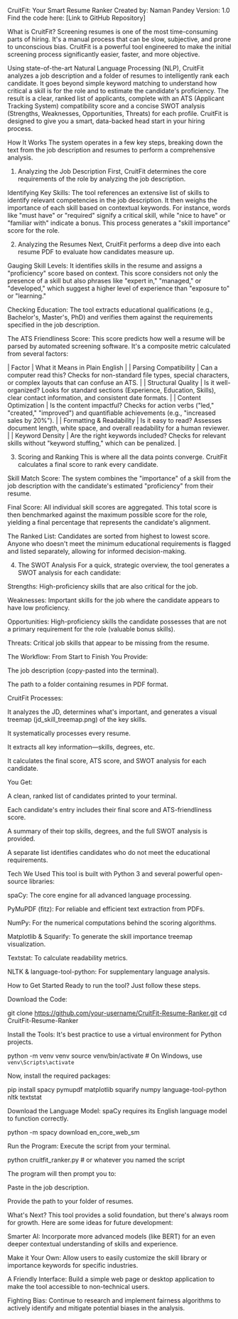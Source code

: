 CruitFit: Your Smart Resume Ranker
Created by: Naman Pandey
Version: 1.0
Find the code here: [Link to GitHub Repository]

What is CruitFit?
Screening resumes is one of the most time-consuming parts of hiring. It's a manual process that can be slow, subjective, and prone to unconscious bias. CruitFit is a powerful tool engineered to make the initial screening process significantly easier, faster, and more objective.

Using state-of-the-art Natural Language Processing (NLP), CruitFit analyzes a job description and a folder of resumes to intelligently rank each candidate. It goes beyond simple keyword matching to understand how critical a skill is for the role and to estimate the candidate's proficiency. The result is a clear, ranked list of applicants, complete with an ATS (Applicant Tracking System) compatibility score and a concise SWOT analysis (Strengths, Weaknesses, Opportunities, Threats) for each profile. CruitFit is designed to give you a smart, data-backed head start in your hiring process.

How It Works
The system operates in a few key steps, breaking down the text from the job description and resumes to perform a comprehensive analysis.

1. Analyzing the Job Description
First, CruitFit determines the core requirements of the role by analyzing the job description.

Identifying Key Skills: The tool references an extensive list of skills to identify relevant competencies in the job description. It then weighs the importance of each skill based on contextual keywords. For instance, words like "must have" or "required" signify a critical skill, while "nice to have" or "familiar with" indicate a bonus. This process generates a "skill importance" score for the role.

2. Analyzing the Resumes
Next, CruitFit performs a deep dive into each resume PDF to evaluate how candidates measure up.

Gauging Skill Levels: It identifies skills in the resume and assigns a "proficiency" score based on context. This score considers not only the presence of a skill but also phrases like "expert in," "managed," or "developed," which suggest a higher level of experience than "exposure to" or "learning."

Checking Education: The tool extracts educational qualifications (e.g., Bachelor's, Master's, PhD) and verifies them against the requirements specified in the job description.

The ATS Friendliness Score: This score predicts how well a resume will be parsed by automated screening software. It's a composite metric calculated from several factors:

| Factor | What it Means in Plain English |
| Parsing Compatibility | Can a computer read this? Checks for non-standard file types, special characters, or complex layouts that can confuse an ATS. |
| Structural Quality | Is it well-organized? Looks for standard sections (Experience, Education, Skills), clear contact information, and consistent date formats. |
| Content Optimization | Is the content impactful? Checks for action verbs ("led," "created," "improved") and quantifiable achievements (e.g., "increased sales by 20%"). |
| Formatting & Readability | Is it easy to read? Assesses document length, white space, and overall readability for a human reviewer. |
| Keyword Density | Are the right keywords included? Checks for relevant skills without "keyword stuffing," which can be penalized. |

3. Scoring and Ranking
This is where all the data points converge. CruitFit calculates a final score to rank every candidate.

Skill Match Score: The system combines the "importance" of a skill from the job description with the candidate's estimated "proficiency" from their resume.

Final Score: All individual skill scores are aggregated. This total score is then benchmarked against the maximum possible score for the role, yielding a final percentage that represents the candidate's alignment.

The Ranked List: Candidates are sorted from highest to lowest score. Anyone who doesn't meet the minimum educational requirements is flagged and listed separately, allowing for informed decision-making.

4. The SWOT Analysis
For a quick, strategic overview, the tool generates a SWOT analysis for each candidate:

Strengths: High-proficiency skills that are also critical for the job.

Weaknesses: Important skills for the job where the candidate appears to have low proficiency.

Opportunities: High-proficiency skills the candidate possesses that are not a primary requirement for the role (valuable bonus skills).

Threats: Critical job skills that appear to be missing from the resume.

The Workflow: From Start to Finish
You Provide:

The job description (copy-pasted into the terminal).

The path to a folder containing resumes in PDF format.

CruitFit Processes:

It analyzes the JD, determines what's important, and generates a visual treemap (jd_skill_treemap.png) of the key skills.

It systematically processes every resume.

It extracts all key information—skills, degrees, etc.

It calculates the final score, ATS score, and SWOT analysis for each candidate.

You Get:

A clean, ranked list of candidates printed to your terminal.

Each candidate's entry includes their final score and ATS-friendliness score.

A summary of their top skills, degrees, and the full SWOT analysis is provided.

A separate list identifies candidates who do not meet the educational requirements.

Tech We Used
This tool is built with Python 3 and several powerful open-source libraries:

spaCy: The core engine for all advanced language processing.

PyMuPDF (fitz): For reliable and efficient text extraction from PDFs.

NumPy: For the numerical computations behind the scoring algorithms.

Matplotlib & Squarify: To generate the skill importance treemap visualization.

Textstat: To calculate readability metrics.

NLTK & language-tool-python: For supplementary language analysis.

How to Get Started
Ready to run the tool? Just follow these steps.

Download the Code:

git clone https://github.com/your-username/CruitFit-Resume-Ranker.git
cd CruitFit-Resume-Ranker


Install the Tools:
It's best practice to use a virtual environment for Python projects.

python -m venv venv
source venv/bin/activate  # On Windows, use `venv\Scripts\activate`


Now, install the required packages:

pip install spacy pymupdf matplotlib squarify numpy language-tool-python nltk textstat


Download the Language Model:
spaCy requires its English language model to function correctly.

python -m spacy download en_core_web_sm


Run the Program:
Execute the script from your terminal.

python cruitfit_ranker.py # or whatever you named the script


The program will then prompt you to:

Paste in the job description.

Provide the path to your folder of resumes.

What's Next?
This tool provides a solid foundation, but there's always room for growth. Here are some ideas for future development:

Smarter AI: Incorporate more advanced models (like BERT) for an even deeper contextual understanding of skills and experience.

Make it Your Own: Allow users to easily customize the skill library or importance keywords for specific industries.

A Friendly Interface: Build a simple web page or desktop application to make the tool accessible to non-technical users.

Fighting Bias: Continue to research and implement fairness algorithms to actively identify and mitigate potential biases in the analysis.

